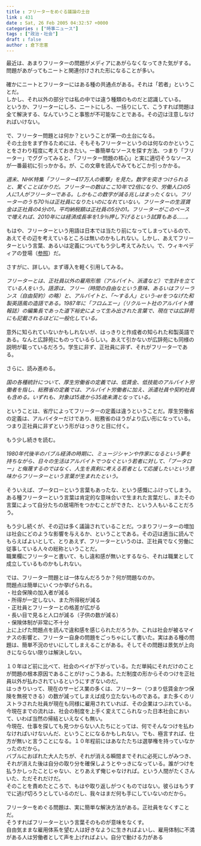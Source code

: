 ```yaml
---
title : フリーターをめぐる議論の土台
link : 431
date : Sat, 26 Feb 2005 04:32:57 +0000
categories : ["時事ニュース"]
tags : ["政治・社会"]
draft : false
author : 倉下忠憲
---
```


最近は、あまりフリーターの問題がメディアにあがらなくなってきた気がする。<BR>問題があがってもニートと関連付けされた形になることが多い。<BR><BR>確かにニートとフリーターにはある種の共通点がある。それは「若者」ということだ。<BR>しかし、それ以外の部分では私の中では違う種類のものだと認識している。<BR>というか、フリーターにしろ、ニートにしろ、一括りにして、こうすれば問題は全て解決する、なんていうこと事態が不可能なことである。その辺は注意しなければいけない。<BR><BR>で、フリーター問題とは何か？ということが第一の土台になる。<BR>その土台をまず作るためには、そもそもフリーターというのは何なのかということをさわり程度に考えておきたい。一番簡単なソースを探す方法、つまり「フリーター」でググってみると、「フリーター問題の核心」と実に適切そうなソースが一番最初に引っかかる。が、この文章を読んでみてもどこか引っかかる。<BR><BR><I>週末、NHK特集「フリーター417万人の衝撃」を見た。数字を突きつけられると、驚くことばかりだ。フリーターの数はここ10年で2倍になり、労働人口の5人に1人がフリーターである。しかもこの数字が減る兆しはまったくない。フリーターのうち70％は正社員になりたいのになれていない。フリーターの生涯賃金は正社員の4分の1。平均納税額は正社員の5分の1。フリーターがこのペースで増えれば、2010年には経済成長率を1.9％押し下げるという試算もある……。</I><BR><BR>もはや、フリーターという用語は日本では当たり前になってしまっているので、あえてその辺を考えているところは無いのかもしれない。しかし、あえてフリーターという言葉、あるいは定義についてもう少し考えてみたい。で、ウィキペディアの登場（<A HREF="http://ja.wikipedia.org/wiki/%E3%83%95%E3%83%AA%E3%83%BC%E3%82%BF%E3%83%BC" TARGET="_blank">参照</A>）だ。<BR><BR>さすがに、詳しい。まず導入を軽く引用してみる。<BR><BR><I>フリーターとは、正社員以外の雇用形態（アルバイト、派遣など）で生計を立てている人をいう。語源は、フリー（時間の自由なという意味、あるいはフリーランス（自由契約）の略）と、アルバイトと、「～する人」という-erをつなげた和製英語風の造語である。1987年に「フロムエー」（リクルート社のアルバイト情報誌）の編集長であった道下裕史によって生み出された言葉で、現在では広辞苑にも記載されるほどに一般化している。</I><BR><BR>意外に知られていないかもしれないが、はっきりと作成者の知られた和製英語である。なんと広辞苑にものっているらしい。あえて引かないが広辞苑にも同様の説明が載っているだろう。学生に非ず、正社員に非ず、それがフリーターである。<BR><BR>さらに、読み進める。<BR><BR><I>国の各種統計について、厚生労働省の定義では、低賃金、低技能のアルバイト労働者を指し、総務省の定義では、アルバイト労働者に加え、派遣社員や契約社員も含める。いずれも、対象は15歳から35歳未満となっている。</I><BR><BR>ということは、省庁によってフリーターの定義は違うということだ。厚生労働省の定義は、アルバイターだけであり、総務省のほうがより広い形になっている。つまり正社員に非ずという形がはっきりと目に付く。<BR><BR>もう少し続きを読む。<BR><BR><I>1980年代後半のバブル経済の時期に、ミュージシャンや作家になるという夢を持ちながら、日々の生活はアルバイトでつなぐという若者に対して、「プータロー」と侮蔑するのではなく、人生を真剣に考える若者として応援したいという意味からフリーターという言葉が生まれたという。</I><BR><BR>そういえば、プータローという言葉もあったな、という感慨にふけってしまう。ある種フリーターという言葉は肯定的な意味合いで生まれた言葉だし、またその言葉によって自分たちの居場所をつかむことができた、という人もいることだろう。<BR><BR>もう少し続くが、その辺は多く議論されていることだ。つまりフリーターの増加は社会にどのような影響を与えるか、ということである。その辺は適当に読んでもらえばよいとして、とりあえず、フリーターというのは、正社員でなく労働に従事している人々の総称ということだ。<BR>職業欄にフリーターと書いて、もし違和感が無いとするなら、それは職業として成立しているものかもしれない。<BR><BR>では、フリーター問題とは一体なんだろうか？何が問題なのか。<BR>問題点は簡単にいくつか挙げられる。<BR>・社会保険の加入者が減る<BR>・所得が一定しない、また所得税が減る<BR>・正社員とフリーターとの格差が広がる<BR>・長い目で見ると人口が減る（子供の数が減る）<BR>・保険体制が非常に不十分<BR>上に上げた問題点を読んで違和感を感じられただろうか。これは社会が被るマイナスの影響と、フリーター自身の問題をごっちゃにして書いた。実はある種の問題は、簡単不況のせいにしてしまえることがある。そしてその問題は景気が上向きにならない限りは解決しない。<BR><BR>１０年ほど前に比べて、社会のペイが下がっている。ただ単純にそれだけのことが問題の根本原因であることがけっこうある。ただ制度の形からそのつけを正社員以外が払わされているというにすぎないのだ。<BR>はっきりいって、現在のサービス業の多くは、フリーター（つまり低賃金かつ保険を無視できる）の数が減ってしまえば成り立たないものである。また多くのリストラされた社員が現在も同様に雇用されていれば、その企業はつぶれている。<BR>今現在までの流れは、社会の制度を上手く変えてこられなった日本社会において、いわば当然の帰結といえなくも無い。<BR>今現在、仕事を探しても見つからない人たちにとっては、何でそんなつけを払わなければいけないんだ、ということになるかもしれない。でも、極言すれば、仕方が無いと言うことになる。１０年程前にはあなたたちは選挙権を持っていなかったのだから。<BR>バブルにおぼれた大人たちが、それが消える瞬間までそれに必死にしがみつき、それが消えた後は自分の取り分を確保しようとやっきになっている。誰がつけを払うかしったことじゃない、とりあえず俺じゃなければ。という人間がたくさんいた、ただそれだけだ。<BR>そのことを責めたところで、もはや取り返しがつくものではない。彼らはもうすでに逃げ切ろうとしているのだし、我々はまだ何も手にしていないのだから。<BR><BR>フリーターをめぐる問題は、実に簡単な解決方法がある。正社員をなくすことだ。<BR>そうすればフリーターという言葉そのものが意味をなくす。<BR>自由気ままな雇用体系を望む人は好きなように生きればよいし、雇用体制に不満がある人は労働者として声を上げればよい。自分で動ける力がある